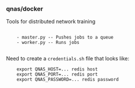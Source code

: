 ### qnas/docker

Tools for distributed network training

```

    - master.py -- Pushes jobs to a queue
    - worker.py -- Runs jobs
    
```

Need to create a `credentials.sh` file that looks like:

```
    export QNAS_HOST=... redis host
    export QNAS_PORT=... redis port
    export QNAS_PASSWORD=... redis password
```